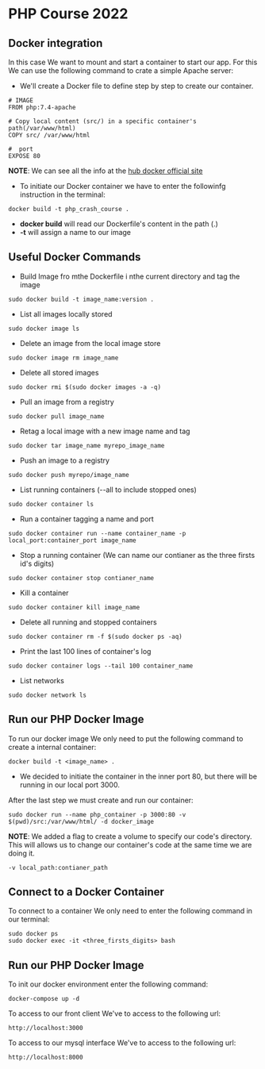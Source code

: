 # PHP Course 2022

## Docker integration
In this case We want to mount and start a container to start our app. For this We can use the following command to crate a simple Apache server:

- We'll create a Docker file to define step by step to create our container.
```
# IMAGE
FROM php:7.4-apache

# Copy local content (src/) in a specific container's path(/var/www/html)
COPY src/ /var/www/html

#  port
EXPOSE 80
```
**NOTE**: We can see all the info at the [hub docker official site](https://hub.docker.com/_/php)

- To initiate our Docker container we have to enter the followinfg instruction in the terminal:
    
```
docker build -t php_crash_course .
```
- **docker build** will read our Dockerfile's content in the path (.)
- **-t** will assign a name to our image

## Useful Docker Commands

- Build Image fro mthe Dockerfile i nthe current directory and tag the image
```
sudo docker build -t image_name:version .
```

- List all images locally stored
```
sudo docker image ls
```

- Delete an image from the local image store
```
sudo docker image rm image_name
```
- Delete all stored images
```
sudo docker rmi $(sudo docker images -a -q)
``` 
- Pull an image from a registry
```
sudo docker pull image_name
```

- Retag a local image with a new image name and tag
```
sudo docker tar image_name myrepo_image_name
```

- Push an image to a registry
```
sudo docker push myrepo/image_name
```
- List running containers (--all to include stopped ones)
```
sudo docker container ls
```

- Run a container tagging a name and port
```
sudo docker container run --name container_name -p local_port:container_port image_name
```

- Stop a running container (We can name our contianer as the three firsts id's digits)
```
sudo docker container stop contianer_name
```

- Kill a container
```
sudo docker container kill image_name
```
- Delete all running and stopped containers
```
sudo docker container rm -f $(sudo docker ps -aq)
```

- Print the last 100 lines of container's log
```
sudo docker container logs --tail 100 container_name
```

- List networks
```
sudo docker network ls
```

## Run our PHP Docker Image
To run our docker image We only need to put the following command to create a internal container:
```
docker build -t <image_name> .
```

- We decided to initiate the container in the inner port 80, but there will be running in our local port 3000.


After the last step we must create and run our container:
```
sudo docker run --name php_container -p 3000:80 -v $(pwd)/src:/var/www/html/ -d docker_image
```
**NOTE**: We added a flag to create a volume to specify our code's directory. This will allows us to change our container's code at the same time we are doing it.
```
-v local_path:contianer_path
```

## Connect to a Docker Container

To connect to a container We only need to enter the following command in our terminal:
```
sudo docker ps
sudo docker exec -it <three_firsts_digits> bash
```


## Run our PHP Docker Image
To init our docker environment enter the following command:
```
docker-compose up -d
```
To access to our front client We've to access to the following url:
```
http://localhost:3000
```

To access to our mysql interface We've to access to the following url:
```
http://localhost:8000
```
